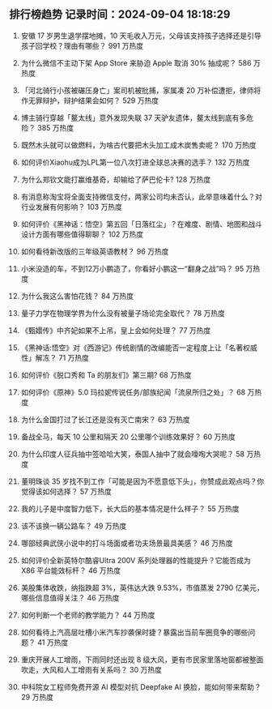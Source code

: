 
## 排行榜趋势 记录时间：2024-09-04 18:18:29
  
  1. 安徽 17 岁男生退学摆地摊，10 天毛收入万元，父母该支持孩子选择还是引导孩子回学校？理由有哪些？ 991 万热度
    
  2. 为什么微信不主动下架 App Store 来胁迫 Apple 取消 30% 抽成呢？ 586 万热度
    
  3. 「河北骑行小孩被碾压身亡」案司机被批捕，家属凑 20 万补偿遭拒，律师将作无罪辩护，辩护结果会如何？ 529 万热度
    
  4. 博主骑行穿越「鳌太线」意外发现失联 37 天驴友遗体，鳌太线到底有多危险？ 385 万热度
    
  5. 既然木头就可以做燃料，为啥古代要把木头加工成木炭售卖呢？ 170 万热度
    
  6. 如何评价Xiaohu成为LPL第一位八次打进全球总决赛的选手？ 132 万热度
    
  7. 为什么郑钦文能打赢维基奇，却输给了萨巴伦卡? 128 万热度
    
  8. 有消息称淘宝将全面支持微信支付，两家公司均未否认，此举意味着什么？对行业发展有何影响？ 103 万热度
    
  9. 如何评价《黑神话：悟空》第五回「日落红尘」？在难度、剧情、地图和战斗设计方面有哪些值得聊聊？ 102 万热度
    
  10. 如何看待新改版的三年级英语教材？ 96 万热度
    
  11. 小米没造的车，不到12万小鹏造了，你看好小鹏这一“翻身之战”吗？ 95 万热度
    
  12. 为什么我这么害怕花钱？ 84 万热度
    
  13. 量子力学在物理学界为什么没有被量子场论完全取代？ 78 万热度
    
  14. 《甄嬛传》中齐妃如果不上吊，皇上会如何处理？ 77 万热度
    
  15. 《黑神话:悟空》对《西游记》传统剧情的改编能否一定程度上让「名著权威性」解冻？ 71 万热度
    
  16. 如何评价《脱口秀和 Ta 的朋友们》第三期? 68 万热度
    
  17. 如何评价《原神》5.0 玛拉妮传说任务/部族纪闻「流泉所归之处」？ 68 万热度
    
  18. 为什么金国打过了长江还是没有灭亡南宋？ 63 万热度
    
  19. 备战全马，每天 10 公里和隔天 20 公里哪个训练效果好？ 60 万热度
    
  20. 为什么印度人征兵抽中签哈哈大笑，泰国人抽中了就会嚎啕大哭呢？ 58 万热度
    
  21. 董明珠谈 35 岁找不到工作「可能是因为不愿意低下头」，你赞成此观点吗？你觉得该如何选择？ 57 万热度
    
  22. 我的儿子是中度智力低下，长大后的基本情况是什么样子？ 55 万热度
    
  23. 该不该换一辆公路车？ 49 万热度
    
  24. 哪部经典武侠小说中的打斗场面或者功夫场景最具美感？ 46 万热度
    
  25. 如何评价全新英特尔酷睿Ultra 200V 系列处理器的性能提升？它能否成为 X86 平台能效标杆？ 46 万热度
    
  26. 美股集体收跌，纳指跌超 3%，英伟达大跌 9.53%，市值蒸发 2790 亿美元，哪些信息值得关注？ 46 万热度
    
  27. 如何判断一个老师的教学能力？ 44 万热度
    
  28. 如何看待上汽高层吐槽小米汽车抄袭保时捷？暴露出当前车圈竞争的哪些问题？ 41 万热度
    
  29. 重庆开展人工增雨，下雨同时还出现 8 级大风，更有市民家里落地窗都被整面吹走，大风和人工增雨有关系吗？ 30 万热度
    
  30. 中科院女工程师免费开源 AI 模型对抗 Deepfake AI 换脸，能如何带来帮助？ 29 万热度
    